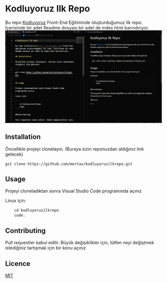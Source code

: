 
# Kodluyoruz Ilk Repo

Bu repo [Kodluyoruz](https://www.google.com) Front-End Eğitiminde oluşturduğumuz ilk repo. İçerisinde bir adet Readme dosyası bir adet de index.html barındırıyor.
![Resim](odev1.png)

## Installation

Öncellikle projeyi clonelayın. (Buraya sizin reponuzdan aldığınız link gelecek)

```
git clone https://github.com/mertav/kodluyoruzilkrepo.git
```

## Usage

Projeyi cloneladıktan sonra Visual Studio Code programında açınız

Linux için:

```
    cd kodluyoruzilkrepo
    code. 
```

## Contributing

Pull requestler kabul edilir. Büyük değişiklikler için, lütfen neyi değiştmek istediğiniz tartışmak için bir konu açınız

## Licence

[MIT](https//:www.google.com.tr)
